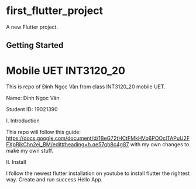 # first_flutter_project

A new Flutter project.

## Getting Started

# Mobile UET INT3120_20
This is repo of Đinh Ngọc Vân from class INT3120_20 mobile UET. 

Name: Đinh Ngọc Vân

Student ID: 19021390

I. Introduction

This repo will follow this guide: https://docs.google.com/document/d/1BeG72tHCtFMkHVb6POOclTAPuU2FFXpRikChn2ei_BM/edit#heading=h.qe57qb8c4g87 with my own changes to make my own stuff.

II. Install

I follow the newest flutter installation on youtube to install flutter the rightest way. Create and run success Hello App.

